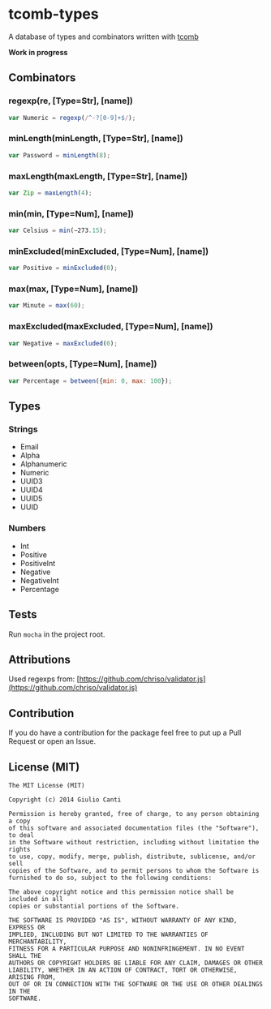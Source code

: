 # tcomb-types

A database of types and combinators written with [tcomb](https://github.com/gcanti/tcomb)

**Work in progress**

## Combinators

### regexp(re, [Type=Str], [name])

```javascript
var Numeric = regexp(/^-?[0-9]+$/);
```

### minLength(minLength, [Type=Str], [name])

```javascript
var Password = minLength(8);
```

### maxLength(maxLength, [Type=Str], [name])

```javascript
var Zip = maxLength(4);
```

### min(min, [Type=Num], [name])

```javascript
var Celsius = min(−273.15);
```

### minExcluded(minExcluded, [Type=Num], [name])

```javascript
var Positive = minExcluded(0);
```

### max(max, [Type=Num], [name])

```javascript
var Minute = max(60);

```

### maxExcluded(maxExcluded, [Type=Num], [name])

```javascript
var Negative = maxExcluded(0);
```

### between(opts, [Type=Num], [name])

```javascript
var Percentage = between({min: 0, max: 100});
```

## Types

### Strings

- Email
- Alpha
- Alphanumeric
- Numeric
- UUID3
- UUID4
- UUID5
- UUID

### Numbers

- Int
- Positive
- PositiveInt
- Negative
- NegativeInt
- Percentage


## Tests

Run `mocha` in the project root.

## Attributions

Used regexps from: [https://github.com/chriso/validator.js](https://github.com/chriso/validator.js)

## Contribution

If you do have a contribution for the package feel free to put up a Pull Request or open an Issue.

## License (MIT)

    The MIT License (MIT)

    Copyright (c) 2014 Giulio Canti

    Permission is hereby granted, free of charge, to any person obtaining a copy
    of this software and associated documentation files (the "Software"), to deal
    in the Software without restriction, including without limitation the rights
    to use, copy, modify, merge, publish, distribute, sublicense, and/or sell
    copies of the Software, and to permit persons to whom the Software is
    furnished to do so, subject to the following conditions:

    The above copyright notice and this permission notice shall be included in all
    copies or substantial portions of the Software.

    THE SOFTWARE IS PROVIDED "AS IS", WITHOUT WARRANTY OF ANY KIND, EXPRESS OR
    IMPLIED, INCLUDING BUT NOT LIMITED TO THE WARRANTIES OF MERCHANTABILITY,
    FITNESS FOR A PARTICULAR PURPOSE AND NONINFRINGEMENT. IN NO EVENT SHALL THE
    AUTHORS OR COPYRIGHT HOLDERS BE LIABLE FOR ANY CLAIM, DAMAGES OR OTHER
    LIABILITY, WHETHER IN AN ACTION OF CONTRACT, TORT OR OTHERWISE, ARISING FROM,
    OUT OF OR IN CONNECTION WITH THE SOFTWARE OR THE USE OR OTHER DEALINGS IN THE
    SOFTWARE.

